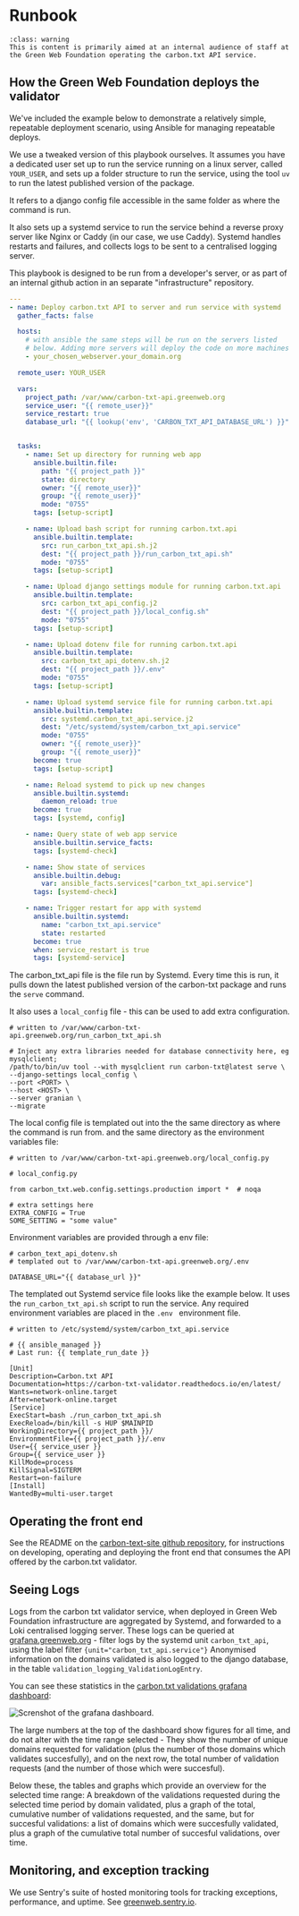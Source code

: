 # Runbook

```{admonition} Warning
:class: warning
This is content is primarily aimed at an internal audience of staff at the Green Web Foundation operating the carbon.txt API service.
```


## How the Green Web Foundation deploys the validator


We've included the example below to demonstrate a relatively simple, repeatable deployment scenario, using Ansible for managing repeatable deploys.

We use a tweaked version of this playbook ourselves. It assumes you have a dedicated user set up to run the service running on a linux server, called `YOUR_USER`, and sets up a folder structure to run the service, using the tool `uv` to run the latest published version of the package.

It refers to a django config file accessible in the same folder as where the command is run.

It also sets up a systemd service to run the service behind a reverse proxy server like Nginx or Caddy (in our case, we use Caddy). Systemd handles restarts and failures, and collects logs to be sent to a centralised logging server.

This playbook is designed to be run from a developer's server, or as part of an internal github action in an separate "infrastructure" repository.


```yaml
---
- name: Deploy carbon.txt API to server and run service with systemd
  gather_facts: false

  hosts:
    # with ansible the same steps will be run on the servers listed
    # below. Adding more servers will deploy the code on more machines
    - your_chosen_webserver.your_domain.org

  remote_user: YOUR_USER

  vars:
    project_path: /var/www/carbon-txt-api.greenweb.org
    service_user: "{{ remote_user}}"
    service_restart: true
    database_url: "{{ lookup('env', 'CARBON_TXT_API_DATABASE_URL') }}"


  tasks:
    - name: Set up directory for running web app
      ansible.builtin.file:
        path: "{{ project_path }}"
        state: directory
        owner: "{{ remote_user}}"
        group: "{{ remote_user}}"
        mode: "0755"
      tags: [setup-script]

    - name: Upload bash script for running carbon.txt.api
      ansible.builtin.template:
        src: run_carbon_txt_api.sh.j2
        dest: "{{ project_path }}/run_carbon_txt_api.sh"
        mode: "0755"
      tags: [setup-script]

    - name: Upload django settings module for running carbon.txt.api
      ansible.builtin.template:
        src: carbon_txt_api_config.j2
        dest: "{{ project_path }}/local_config.sh"
        mode: "0755"
      tags: [setup-script]

    - name: Upload dotenv file for running carbon.txt.api
      ansible.builtin.template:
        src: carbon_txt_api_dotenv.sh.j2
        dest: "{{ project_path }}/.env"
        mode: "0755"
      tags: [setup-script]

    - name: Upload systemd service file for running carbon.txt.api
      ansible.builtin.template:
        src: systemd.carbon_txt_api.service.j2
        dest: "/etc/systemd/system/carbon_txt_api.service"
        mode: "0755"
        owner: "{{ remote_user}}"
        group: "{{ remote_user}}"
      become: true
      tags: [setup-script]

    - name: Reload systemd to pick up new changes
      ansible.builtin.systemd:
        daemon_reload: true
      become: true
      tags: [systemd, config]

    - name: Query state of web app service
      ansible.builtin.service_facts:
      tags: [systemd-check]

    - name: Show state of services
      ansible.builtin.debug:
        var: ansible_facts.services["carbon_txt_api.service"]
      tags: [systemd-check]

    - name: Trigger restart for app with systemd
      ansible.builtin.systemd:
        name: "carbon_txt_api.service"
        state: restarted
      become: true
      when: service_restart is true
      tags: [systemd-service]
```

The carbon_txt_api file is the file run by Systemd. Every time this is run, it pulls down the latest published version of the carbon-txt package and runs the `serve` command.

It also uses a `local_config` file - this can be used to add extra configuration.

```shell
# written to /var/www/carbon-txt-api.greenweb.org/run_carbon_txt_api.sh

# Inject any extra libraries needed for database connectivity here, eg mysqlclient;
/path/to/bin/uv tool --with mysqlclient run carbon-txt@latest serve \
--django-settings local_config \
--port <PORT> \
--host <HOST> \
--server granian \
--migrate
```

The local config file is templated out into the the same directory as where the command is run from. and the same directory as the environment variables file:

```shell
# written to /var/www/carbon-txt-api.greenweb.org/local_config.py

# local_config.py

from carbon_txt.web.config.settings.production import *  # noqa

# extra settings here
EXTRA_CONFIG = True
SOME_SETTING = "some value"

```

Environment variables are provided through a env file:

```shell
# carbon_text_api_dotenv.sh
# templated out to /var/www/carbon-txt-api.greenweb.org/.env

DATABASE_URL="{{ database_url }}"

```


The templated out Systemd service file looks like the example below. It uses the `run_carbon_txt_api.sh` script to run the service. Any required environment variables are placed in the `.env ` environment file.

```shell
# written to /etc/systemd/system/carbon_txt_api.service

# {{ ansible_managed }}
# Last run: {{ template_run_date }}

[Unit]
Description=Carbon.txt API
Documentation=https://carbon-txt-validator.readthedocs.io/en/latest/
Wants=network-online.target
After=network-online.target
[Service]
ExecStart=bash ./run_carbon_txt_api.sh
ExecReload=/bin/kill -s HUP $MAINPID
WorkingDirectory={{ project_path }}/
EnvironmentFile={{ project_path }}/.env
User={{ service_user }}
Group={{ service_user }}
KillMode=process
KillSignal=SIGTERM
Restart=on-failure
[Install]
WantedBy=multi-user.target

```

## Operating the front end

See the README on the [carbon-text-site github repository](https://github.com/thegreenwebfoundation/carbon-txt-site), for instructions on developing, operating and deploying the front end that consumes the API offered by the carbon.txt validator.


## Seeing Logs

Logs from the carbon txt validator service, when deployed in Green Web Foundation infrastructure are aggregated by Systemd, and forwarded to a Loki centralised logging server. These logs can be queried at [grafana.greenweb.org](https://grafana.greenweb.org) - filter logs by the systemd unit `carbon_txt_api`, using the label filter `{unit="carbon_txt_api.service"}`
Anonymised information on the domains validated is also logged to the django database, in the table `validation_logging_ValidationLogEntry`.

You can see these statistics in the [carbon.txt validations grafana dashboard](https://grafana.greenweb.org/d/deh0shbr55340f/carbon-txt-validations):

![Screnshot of the grafana dashboard](img/carbon-dashboard.png).

The large numbers at the top of the dashboard show figures for all time, and do not alter with the time range selected - They show the number of unique domains requested for validation (plus the number of those domains which validates succesfully), and on the next row, the total number of validation requests (and the number of those which were succesful).

Below these, the tables and graphs which provide an overview for the selected time range: A breakdown of the validations requested during the selected time period by domain validated, plus a graph of the total, cumulative number of validations requested, and the same, but for succesful validations: a list of domains which were succesfully validated, plus a graph of the cumulative total number of succesful validations, over time.




## Monitoring, and exception tracking

We use Sentry's suite of hosted monitoring tools for tracking exceptions, performance, and uptime. See [greenweb.sentry.io](https://greenweb.sentry.io/).
